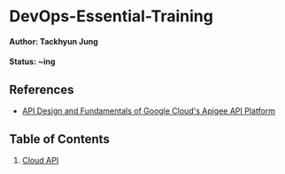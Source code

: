 # DevOps-Essential-Training

#### Author: Tackhyun Jung

#### Status: ~ing

## References
* [API Design and Fundamentals of Google Cloud's Apigee API Platform](https://www.coursera.org/learn/api-design-apigee-gcp/lecture/QCqlv/product-overview)

## Table of Contents
1. [Cloud API](https://github.com/takhyun12/DevOps-Essential-Training/blob/main/Cloud%20API.md)
